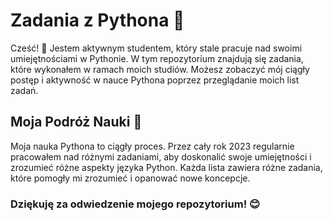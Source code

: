 # Zadania z Pythona 🐍
Cześć! 👋 Jestem aktywnym studentem, który stale pracuje nad swoimi umiejętnościami w Pythonie. W tym repozytorium znajdują się zadania, które wykonałem w ramach moich studiów. Możesz zobaczyć mój ciągły postęp i aktywność w nauce Pythona poprzez przeglądanie moich list zadań.

## Moja Podróż Nauki 🌱
Moja nauka Pythona to ciągły proces. Przez cały rok 2023 regularnie pracowałem nad różnymi zadaniami, aby doskonalić swoje umiejętności i zrozumieć różne aspekty języka Python. Każda lista zawiera różne zadania, które pomogły mi zrozumieć i opanować nowe koncepcje.

### Dziękuję za odwiedzenie mojego repozytorium! 😊
